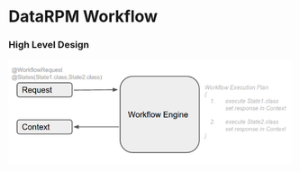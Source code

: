 # DataRPM Workflow
### High Level Design
<p align="center">
  <img src="blob/images/workflow.png" />
</p>
